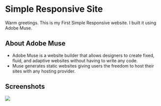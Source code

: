 # Simple Responsive Site
Warm greetings. This is my First Simple Responsive website. I built it using Adobe Muse.

## About Adobe Muse
* Adobe Muse is a website builder that allows designers to create fixed, fluid, and adaptive websites without having to write any code. 
* Muse generates static websites giving users the freedom to host their sites with any hosting provider.

## Screenshots
<img src ="https://drive.google.com/open?id=1VNv8L5L6qiKFpoyPZCs4eXpdrvUMdT7d">
